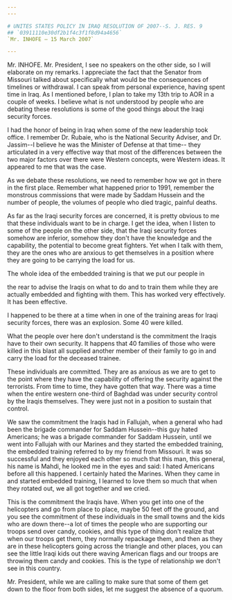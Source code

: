 ```yaml
---
---

# UNITES STATES POLICY IN IRAQ RESOLUTION OF 2007--S. J. RES. 9
## `03911110e30df2b1f4c3f1f8d94a4656`
`Mr. INHOFE — 15 March 2007`

---
```



Mr. INHOFE. Mr. President, I see no speakers on the other side, so I 
will elaborate on my remarks. I appreciate the fact that the Senator 
from Missouri talked about specifically what would be the consequences 
of timelines or withdrawal. I can speak from personal experience, 
having spent time in Iraq. As I mentioned before, I plan to take my 
13th trip to AOR in a couple of weeks. I believe what is not understood 
by people who are debating these resolutions is some of the good things 
about the Iraqi security forces.

I had the honor of being in Iraq when some of the new leadership took 
office. I remember Dr. Rubaie, who is the National Security Adviser, 
and Dr. Jassim--I believe he was the Minister of Defense at that time--
they articulated in a very effective way that most of the differences 
between the two major factors over there were Western concepts, were 
Western ideas. It appeared to me that was the case.

As we debate these resolutions, we need to remember how we got in 
there in the first place. Remember what happened prior to 1991, 
remember the monstrous commissions that were made by Saddam Hussein and 
the number of people, the volumes of people who died tragic, painful 
deaths.

As far as the Iraqi security forces are concerned, it is pretty 
obvious to me that these individuals want to be in charge. I get the 
idea, when I listen to some of the people on the other side, that the 
Iraqi security forces somehow are inferior, somehow they don't have the 
knowledge and the capability, the potential to become great fighters. 
Yet when I talk with them, they are the ones who are anxious to get 
themselves in a position where they are going to be carrying the load 
for us.

The whole idea of the embedded training is that we put our people in


the rear to advise the Iraqis on what to do and to train them while 
they are actually embedded and fighting with them. This has worked very 
effectively. It has been effective.

I happened to be there at a time when in one of the training areas 
for Iraqi security forces, there was an explosion. Some 40 were killed.

What the people over here don't understand is the commitment the 
Iraqis have to their own security. It happens that 40 families of those 
who were killed in this blast all supplied another member of their 
family to go in and carry the load for the deceased trainee.

These individuals are committed. They are as anxious as we are to get 
to the point where they have the capability of offering the security 
against the terrorists. From time to time, they have gotten that way. 
There was a time when the entire western one-third of Baghdad was under 
security control by the Iraqis themselves. They were just not in a 
position to sustain that control.

We saw the commitment the Iraqis had in Fallujah, when a general who 
had been the brigade commander for Saddam Hussein--this guy hated 
Americans; he was a brigade commander for Saddam Hussein, until we went 
into Fallujah with our Marines and they started the embedded training, 
the embedded training referred to by my friend from Missouri. It was so 
successful and they enjoyed each other so much that this man, this 
general, his name is Mahdi, he looked me in the eyes and said: I hated 
Americans before all this happened. I certainly hated the Marines. When 
they came in and started embedded training, I learned to love them so 
much that when they rotated out, we all got together and we cried.

This is the commitment the Iraqis have. When you get into one of the 
helicopters and go from place to place, maybe 50 feet off the ground, 
and you see the commitment of these individuals in the small towns and 
the kids who are down there--a lot of times the people who are 
supporting our troops send over candy, cookies, and this type of thing 
don't realize that when our troops get them, they normally repackage 
them, and then as they are in these helicopters going across the 
triangle and other places, you can see the little Iraqi kids out there 
waving American flags and our troops are throwing them candy and 
cookies. This is the type of relationship we don't see in this country.

Mr. President, while we are calling to make sure that some of them 
get down to the floor from both sides, let me suggest the absence of a 
quorum.